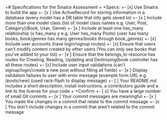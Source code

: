 +# Specifications for the Sinatra Assessment
 +
 +Specs:
 +- [x] Use Sinatra to build the app
 +- [x ] Use ActiveRecord for storing information in a database (every model has a DB table that info gets saved to)
 +- [x ] Include more than one model class (list of model class names e.g. User, Post, Category)(Book, User, Genre)
 +- [x ] Include at least one has_many relationship (x has_many y e.g. User has_many Posts) (user has many books, book/genres has many genres/books through book_genres)
 +- [x] Include user accounts (have login/signup routes)
 +- [x] Ensure that users can't modify content created by other users (You can only see books that you've added to your list)
 +- [x ] Ensure that the belongs_to resource has routes for Creating, Reading, Updating and Destroying(book controller has all these routes)
 +- [x] Include user input validations (can't signup/login/create a new post without filling all fields)
 +- [x ] Display validation failures to user with error message (example form URL e.g. /posts/new) (used rack-flash to display message)
 +- [ ] Your README.md includes a short description, install instructions, a contributors guide and a link to the license for your code
 +
 +Confirm
 +- [ x] You have a large number of small Git commits
 +- [x ] Your commit messages are meaningful
 +- [x ] You made the changes in a commit that relate to the commit message
 +- [x ] You don't include changes in a commit that aren't related to the commit message
